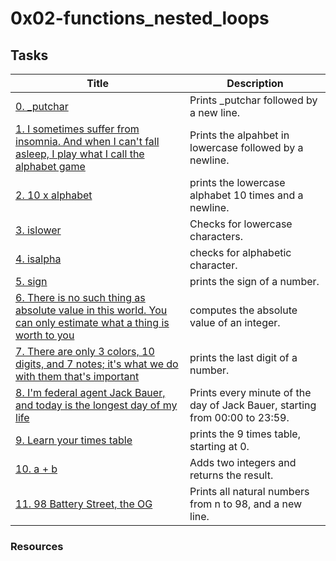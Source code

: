 # 0x02-functions_nested_loops

## Tasks

Title | Description
------ | ----------
[0. _putchar](./0-putchar.c) | Prints _putchar followed by a new line.
[1. I sometimes suffer from insomnia. And when I can't fall asleep, I play what I call the alphabet game](./1-alphabet.c) | Prints the alpahbet in lowercase followed by a newline.
[2. 10 x alphabet](./2-print_alphabet_x10.c) |  prints the lowercase alphabet 10 times and a newline.
[3. islower](./3-islower.c) | Checks for lowercase characters.
[4. isalpha](./4-isalpha.c) | checks for alphabetic character.
[5. sign](./5-sign.c) | prints the sign of a number.
[6. There is no such thing as absolute value in this world. You can only estimate what a thing is worth to you](./6-abs.c) | computes the absolute value of an integer.
[7. There are only 3 colors, 10 digits, and 7 notes; it's what we do with them that's important](./7-print_last_digit.c) | prints the last digit of a number.
[8. I'm federal agent Jack Bauer, and today is the longest day of my life](./8-24_hours.c) | Prints every minute of the day of Jack Bauer, starting from 00:00 to 23:59.
[9. Learn your times table](./9-times_table.c) | prints the 9 times table, starting at 0.
[10. a + b](./10-add.c) | Adds two integers and returns the result.
[11. 98 Battery Street, the OG](./11-print_to_98.c) | Prints all natural numbers from n to 98, and a new line.

### Resources
